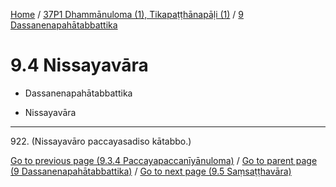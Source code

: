 
[Home](/) / [37P1 Dhammānuloma (1), Tikapaṭṭhānapāḷi (1)](../../37P1.md) / [9 Dassanenapahātabbattika](../9.md)

# 9.4 Nissayavāra

* Dassanenapahātabbattika

* Nissayavāra

---

922\. (Nissayavāro paccayasadiso kātabbo.)



[Go to previous page (9.3.4 Paccayapaccanīyānuloma)](9.3/9.3.4.md) / [Go to parent page (9 Dassanenapahātabbattika)](../9.md) / [Go to next page (9.5 Saṃsaṭṭhavāra)](9.5.md)


